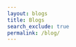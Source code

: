 ```yaml
---
layout: blogs
title: Blogs
search_exclude: true
permalink: /blog/
---
```


<script src="https://utteranc.es/client.js"
        repo="BrandonSmurlo/BrandonSmurlo_website"
        issue-term="pathname"
        theme="github-dark"
        crossorigin="anonymous"
        async>
</script>